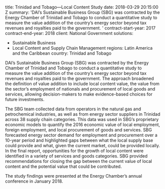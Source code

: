 
title: Trinidad and Tobago—Local Content Study
date: 2018-03-29 20:15:00 Z
summary: 'DAI’s Sustainable Business Group (SBG) was contracted by the Energy Chamber
  of Trinidad and Tobago to conduct a quantitative study to measure the value addition
  of the country’s energy sector beyond tax revenues and royalties paid to the government. '
contract-start-year: 2017
contract-end-year: 2018
client: National Government
solutions:
- Sustainable Business
- Local Content and Supply Chain Management
regions: Latin America and the Caribbean
country: Trinidad and Tobago


DAI’s Sustainable Business Group (SBG) was contracted by the Energy Chamber of Trinidad and Tobago to conduct a quantitative study to measure the value addition of the country’s energy sector beyond tax revenues and royalties paid to the government. The approach broadened the definition of value addition to include local content value, the value from the sector’s employment of nationals and procurement of local goods and services, allowing decision-makers to make evidence-based choices for future investments.

The SBG team collected data from operators in the natural gas and petrochemical industries, as well as from energy sector suppliers in Trinidad across 38 supply chain categories. This data was used in SBG’s proprietary economic models to quantify the 2016 economic value of local employment, foreign employment, and local procurement of goods and services. SBG forecasted energy sector demand for employment and procurement over a 10-year period and highlighted gaps between what the local supply base could provide and what, given the current market, could be provided locally. In the final report, opportunities for the growth of local content were identified in a variety of services and goods categories. SBG provided recommendations for closing the gap between the current value of local content and the potential value that could be contributed.

The study findings were presented at the Energy Chamber’s annual conference in January 2018.
